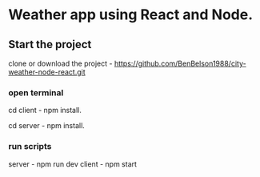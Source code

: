 ﻿# Weather app using React and Node.
 
 ## Start the project
 clone or download the project - https://github.com/BenBelson1988/city-weather-node-react.git
 
 ### open terminal
 cd client - npm install.

 cd server - npm install.
  
 ### run scripts
 server - npm run dev
 client - npm start

